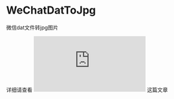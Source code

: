 # WeChatDatToJpg
微信dat文件转jpg图片

详细请查看 ![微信Dat文件解码](https://www.marxcbr.cn/archives/36cb7ea6.html) 这篇文章

